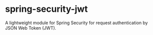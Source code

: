 # spring-security-jwt
A lightweight module for Spring Security for request authentication by JSON Web Token (JWT).
